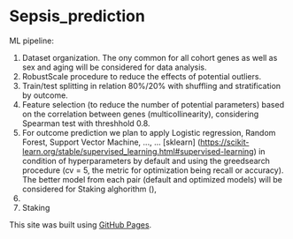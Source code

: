 # Sepsis_prediction

ML pipeline:
1. Dataset organization. The ony common for all cohort genes as well as sex and aging will be considered for data analysis.
2. RobustScale procedure to reduce the effects of potential outliers.
3. Train/test splitting in relation 80%/20% with shuffling and stratification by outcome.
4. Feature selection (to reduce the number of potential parameters) based on the correlation between genes (multicollinearity), considering Spearman test with threshhold 0.8. 
5. For outcome prediction we plan to apply Logistic regression, Random Forest, Support Vector Machine, ..., ... [sklearn] (https://scikit-learn.org/stable/supervised_learning.html#supervised-learning) in condition of hyperparameters by default and using the greedsearch procedure (cv = 5, the metric for optimization being recall or accuracy). The better model from each pair (default and optimized models) will be considered for Staking alghorithm (), 
7.
8. Staking 


This site was built using [GitHub Pages](https://pages.github.com/).
